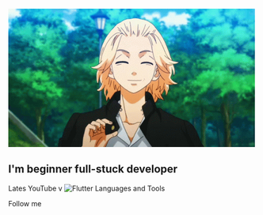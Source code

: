 [![HEADER](https://github.com/krystalll1312/krystalll1312/blob/main/assets/Tokyo%20Revengers%20Manjiro%20Sano%20GIF%20-%20TokyoRevengers%20ManjiroSano%20Mikey%20-%20Discover%20%26%20Share%20GIFs.gif)](https://www.youtube.com/channel/UC0b91skJCES9Y1UyDFuOUhw)

## I'm beginner full-stuck developer
Lates YouTube v
![Flutter](https://img.shields.io/badge/-Flutter-090909?style=for-the-badge&logo=flutter&logoColor=47C5FB)
Languages and Tools

Follow me
